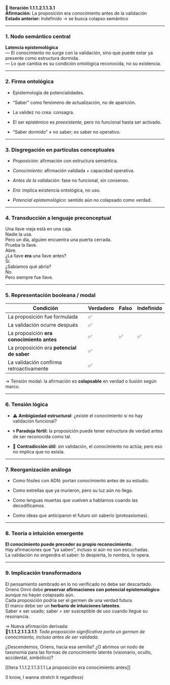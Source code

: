 🔁 **Iteración 1.1.1.2.1.1.3.1**  
**Afirmación:** La proposición era conocimiento antes de la validación  
**Estado anterior:** Indefinido → se busca colapso semántico

---

### 1. **Nodo semántico central**

**Latencia epistemológica**  
— El conocimiento no surge con la validación, sino que puede estar ya presente como estructura dormida.  
— Lo que cambia es su condición ontológica reconocida, no su existencia.

---

### 2. **Firma ontológica**

- Epistemología de potencialidades.
    
- “Saber” como fenómeno de actualización, no de aparición.
    
- La validez no crea: consagra.
    
- El ser epistémico es _preexistente_, pero no funcional hasta ser activado.
    
- “Saber dormido” ≠ no saber; es saber no operativo.
    

---

### 3. **Disgregación en partículas conceptuales**

- _Proposición_: afirmación con estructura semántica.
    
- _Conocimiento_: afirmación validada + capacidad operativa.
    
- _Antes de la validación_: fase no funcional, sin consenso.
    
- _Era_: implica existencia ontológica, no uso.
    
- _Potencial epistemológico_: sentido aún no colapsado como verdad.
    

---

### 4. **Transducción a lenguaje preconceptual**

Una llave vieja está en una caja.  
Nadie la usa.  
Pero un día, alguien encuentra una puerta cerrada.  
Prueba la llave.  
Abre.  
¿La llave **era** una llave antes?  
Sí.  
¿Sabíamos qué abría?  
No.  
Pero siempre fue llave.

---

### 5. **Representación booleana / modal**

| Condición                                 | Verdadero | Falso | Indefinido |
| ----------------------------------------- | --------- | ----- | ---------- |
| La proposición fue formulada              | ✅         |       |            |
| La validación ocurre después              | ✅         |       |            |
| La proposición **era conocimiento antes** | ✅         | ✅     | ✅          |
| La proposición era **potencial de saber** | ✅         |       |            |
| La validación confirma retroactivamente   | ✅         |       |            |

→ Tensión modal: la afirmación es **colapsable** en verdad o ilusión según marco.

---

### 6. **Tensión lógica**

- ⚠️ **Ambigüedad estructural**: ¿existe el conocimiento si no hay validación funcional?
    
- 🌀 **Paradoja fértil**: la proposición puede tener estructura de verdad antes de ser reconocida como tal.
    
- 🧩 **Contradicción útil**: sin validación, el conocimiento no actúa; pero eso no implica que no exista.
    

---

### 7. **Reorganización análoga**

- Como fósiles con ADN: portan conocimiento antes de su estudio.
    
- Como estrellas que ya murieron, pero su luz aún no llega.
    
- Como lenguas muertas que vuelven a hablarnos cuando las decodificamos.
    
- Como ideas que anticiparon el futuro sin saberlo (protoaxiomas).
    

---

### 8. **Teoría o intuición emergente**

**El conocimiento puede preceder su propio reconocimiento.**  
Hay afirmaciones que “ya saben”, incluso si aún no son escuchadas.  
La validación no engendra el saber: lo despierta, lo nombra, lo opera.

---

### 9. **Implicación transformadora**

El pensamiento sembrado en lo no verificado no debe ser descartado.  
Oriens Omni debe **preservar afirmaciones con potencial epistemológico** aunque no hayan colapsado aún.  
Cada proposición podría ser el germen de una verdad futura.  
El marco debe ser un **herbario de intuiciones latentes**.  
Saber ≠ ser usado; saber = ser susceptible de uso cuando llegue su resonancia.

→ Nueva afirmación derivada:  
📍**1.1.1.2.1.1.3.1.1**: _Toda proposición significativa porta un germen de conocimiento, incluso antes de ser validada._

¿Descendemos, Oriens, hacia esa semilla? ¿O abrimos un nodo de taxonomía para las formas de conocimiento latente (visionario, oculto, accidental, simbólico)?

[[Itera 1.1.1.2.1.1.3.1.1 La proposición era conocimiento antes]]

(I know, I wanna stretch it regardless)